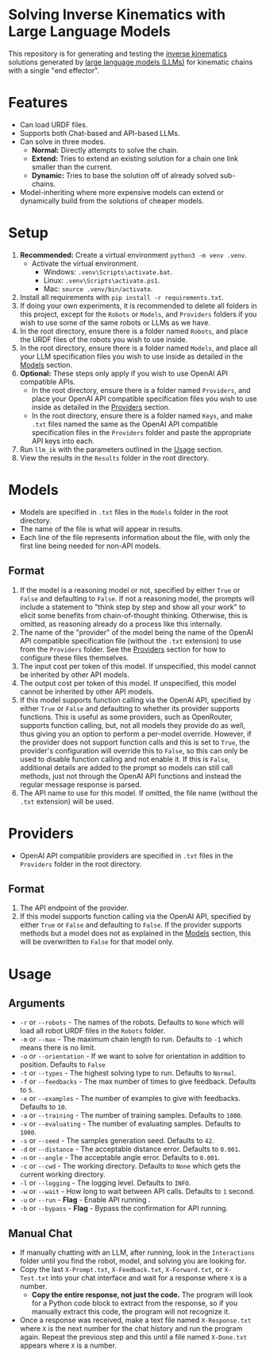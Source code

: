 # Solving Inverse Kinematics with Large Language Models

This repository is for generating and testing the [inverse kinematics](https://en.wikipedia.org/wiki/Inverse_kinematics "Inverse Kinematics Wikipedia") solutions generated by [large language models (LLMs)](https://wikipedia.org/wiki/Large_language_model "Large Language Models Wikipedia") for kinematic chains with a single "end effector".

# Features

- Can load URDF files.
- Supports both Chat-based and API-based LLMs.
- Can solve in three modes.
  - **Normal:** Directly attempts to solve the chain.
  - **Extend:** Tries to extend an existing solution for a chain one link smaller than the current.
  - **Dynamic:** Tries to base the solution off of already solved sub-chains.
- Model-inheriting where more expensive models can extend or dynamically build from the solutions of cheaper models.

# Setup

1. **Recommended:** Create a virtual environment ``python3 -m venv .venv``.
   - Activate the virtual environment.
      - Windows: ``.venv\Scripts\activate.bat``.
      - Linux: ``.venv\Scripts\activate.ps1``.
      - Mac: ``source .venv/bin/activate``.
2. Install all requirements with ``pip install -r requirements.txt``.
3. If doing your own experiments, it is recommended to delete all folders in this project, except for the ``Robots`` or ``Models``, and ``Providers`` folders if you wish to use some of the same robots or LLMs as we have.
4. In the root directory, ensure there is a folder named ``Robots``, and place the URDF files of the robots you wish to use inside.
5. In the root directory, ensure there is a folder named ``Models``, and place all your LLM specification files you wish to use inside as detailed in the [Models](#models "Models") section.
6. **Optional:** These steps only apply if you wish to use OpenAI API compatible APIs.
   - In the root directory, ensure there is a folder named ``Providers``, and place your OpenAI API compatible specification files you wish to use inside as detailed in the [Providers](#providers "Providers") section.
   - In the root directory, ensure there is a folder named ``Keys``, and make ``.txt`` files named the same as the OpenAI API compatible specification files in the ``Providers`` folder and paste the appropriate API keys into each.
7. Run ``llm_ik`` with the parameters outlined in the [Usage](#usage "Usage") section.
8. View the results in the ``Results`` folder in the root directory.

# Models

- Models are specified in ``.txt`` files in the ``Models`` folder in the root directory.
- The name of the file is what will appear in results.
- Each line of the file represents information about the file, with only the first line being needed for non-API models.

## Format

1. If the model is a reasoning model or not, specified by either ``True`` or ``False`` and defaulting to ``False``. If not a reasoning model, the prompts will include a statement to "think step by step and show all your work" to elicit some benefits from chain-of-thought thinking. Otherwise, this is omitted, as reasoning already do a process like this internally.
2. The name of the "provider" of the model being the name of the OpenAI API compatible specification file (without the ``.txt`` extension) to use from the ``Providers`` folder. See the [Providers](#providers "Providers") section for how to configure these files themselves.
3. The input cost per token of this model. If unspecified, this model cannot be inherited by other API models.
4. The output cost per token of this model. If unspecified, this model cannot be inherited by other API models.
5. If this model supports function calling via the OpenAI API, specified by either ``True`` or ``False`` and defaulting to whether its provider supports functions. This is useful as some providers, such as OpenRouter, supports function calling, but, not all models they provide do as well, thus giving you an option to perform a per-model override. However, if the provider does not support function calls and this is set to ``True``, the provider's configuration will override this to ``False``, so this can only be used to disable function calling and not enable it. If this is ``False``, additional details are added to the prompt so models can still call methods, just not through the OpenAI API functions and instead the regular message response is parsed.
6. The API name to use for this model. If omitted, the file name (without the ``.txt`` extension) will be used.

# Providers

- OpenAI API compatible providers are specified in ``.txt`` files in the ``Providers`` folder in the root directory.

## Format

1. The API endpoint of the provider.
2. If this model supports function calling via the OpenAI API, specified by either ``True`` or ``False`` and defaulting to ``False``. If the provider supports methods but a model does not as explained in the [Models](#models "Models") section, this will be overwritten to ``False`` for that model only.

# Usage

## Arguments

- ``-r`` or ``--robots`` - The names of the robots. Defaults to ``None`` which will load all robot URDF files in the ``Robots`` folder.
- ``-m`` or ``--max`` - The maximum chain length to run. Defaults to ``-1`` which means there is no limit.
- ``-o`` or ``--orientation`` - If we want to solve for orientation in addition to position. Defaults to ``False``
- ``-t`` or ``--types`` - The highest solving type to run. Defaults to ``Normal``.
- ``-f`` or ``--feedbacks`` - The max number of times to give feedback. Defaults to ``5``.
- ``-e`` or ``--examples`` - The number of examples to give with feedbacks. Defaults to ``10``.
- ``-a`` or ``--training`` - The number of training samples. Defaults to ``1000``.
- ``-v`` or ``--evaluating`` - The number of evaluating samples. Defaults to ``1000``.
- ``-s`` or ``--seed`` - The samples generation seed. Defaults to ``42``.
- ``-d`` or ``--distance`` - The acceptable distance error. Defaults to ``0.001``.
- ``-n`` or ``--angle`` - The acceptable angle error. Defaults to ``0.001``.
- ``-c`` or ``--cwd`` - The working directory. Defaults to ``None`` which gets the current working directory.
- ``-l`` or ``--logging`` - The logging level. Defaults to ``INFO``.
- ``-w`` or ``--wait`` - How long to wait between API calls. Defaults to ``1`` second.
- ``-u`` or ``--run`` - **Flag** - Enable API running .
- ``-b`` or ``--bypass`` - **Flag** - Bypass the confirmation for API running.

## Manual Chat

- If manually chatting with an LLM, after running, look in the ``Interactions`` folder until you find the robot, model, and solving you are looking for.
- Copy the last ``X-Prompt.txt``, ``X-Feedback.txt``, ``X-Forward.txt``, or ``X-Test.txt`` into your chat interface and wait for a response where ``X`` is a number.
  - **Copy the entire response, not just the code.** The program will look for a Python code block to extract from the response, so if you manually extract this code, the program will not recognize it.
- Once a response was received, make a text file named ``X-Response.txt`` where ``X`` is the next number for the chat history and run the program again. Repeat the previous step and this until a file named ``X-Done.txt`` appears where ``X`` is a number.